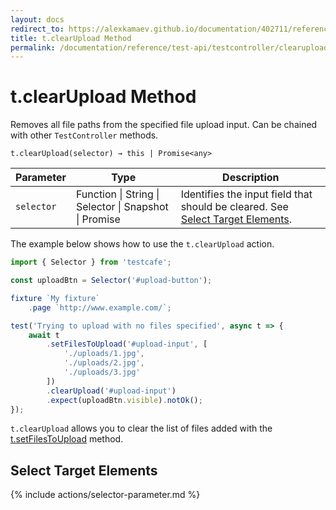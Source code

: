 ```yaml
---
layout: docs
redirect_to: https://alexkamaev.github.io/documentation/402711/reference/test-api/testcontroller/clearupload
title: t.clearUpload Method
permalink: /documentation/reference/test-api/testcontroller/clearupload.html
---
```

# t.clearUpload Method

Removes all file paths from the specified file upload input. Can be chained with other `TestController` methods.

```text
t.clearUpload(selector) → this | Promise<any>
```

Parameter  | Type                                              | Description
---------- | ------------------------------------------------- | -------------------------------------------------------------------------------------------------------------------------
`selector` | Function &#124; String &#124; Selector &#124; Snapshot &#124; Promise | Identifies the input field that should be cleared. See [Select Target Elements](#select-target-elements).

The example below shows how to use the `t.clearUpload` action.

```js
import { Selector } from 'testcafe';

const uploadBtn = Selector('#upload-button');

fixture `My fixture`
    .page `http://www.example.com/`;

test('Trying to upload with no files specified', async t => {
    await t
        .setFilesToUpload('#upload-input', [
            './uploads/1.jpg',
            './uploads/2.jpg',
            './uploads/3.jpg'
        ])
        .clearUpload('#upload-input')
        .expect(uploadBtn.visible).notOk();
});
```

`t.clearUpload` allows you to clear the list of files added with the [t.setFilesToUpload](setfilestoupload.md) method.

## Select Target Elements

{% include actions/selector-parameter.md %}
